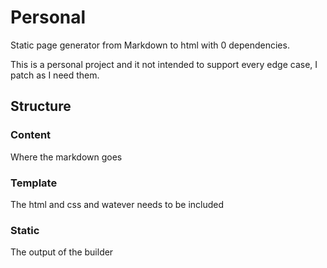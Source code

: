 # Personal

Static page generator from Markdown to html with 0 dependencies.

This is a personal project and it not intended to support every edge case, I patch as I need them.

## Structure

### Content
Where the markdown goes

### Template
The html and css and watever needs to be included

### Static
The output of the builder

